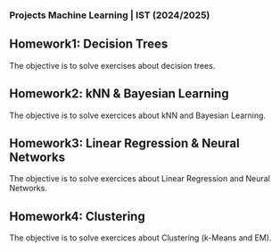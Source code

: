 ### Projects Machine Learning | IST (2024/2025)
## Homework1: Decision Trees
The objective is to solve exercises about decision trees.
## Homework2: kNN & Bayesian Learning
The objective is to solve exercices about kNN and Bayesian Learning.
## Homework3: Linear Regression & Neural Networks
The objective is to solve exercices about Linear Regression and Neural Networks.
## Homework4: Clustering
The objective is to solve exercices about Clustering (k-Means and EM).
